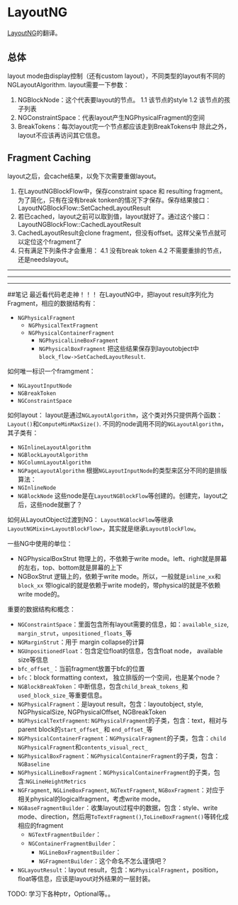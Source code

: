 # LayoutNG

[LayoutNG]("https://chromium.googlesource.com/chromium/src/+/master/third_party/WebKit/Source/core/layout/ng/README.md")的翻译。

## 总体
layout mode由display控制（还有custom layout），不同类型的layout有不同的NGLayoutAlgorithm.
layout需要一下参数：
1. NGBlockNode：这个代表要layout的节点。
	1.1 该节点的style
	1.2 该节点的孩子列表
2. NGConstraintSpace：代表layout产生NGPhysicalFragment的空间
3. BreakTokens：每次layout完一个节点都应该走到BreakTokens中
除此之外，layout不应该再访问其它信息。

## Fragment Caching
layout之后，会cache结果，以免下次需要重做layout。
1. 在LayoutNGBlockFlow中，保存constraint space 和 resulting fragment。为了简化，只有在没有break tonken的情况下才保存。保存结果接口：LayoutNGBlockFlow::SetCachedLayoutResult
2. 若已cached，layout之前可以取到值，layout就好了。通过这个接口：LayoutNGBlockFlow::CachedLayoutResult
3. CachedLayoutResult会clone fragment，但没有offset。这样父亲节点就可以定位这个fragment了
4. 只有满足下列条件才会重用：
	4.1 没有break token
	4.2 不需要重排的节点，还是needslayout。

---
---
---

##笔记
最近看代码老走神！！！
在LayoutNG中，把layout result序列化为Fragment，相应的数据结构有：
- `NGPhysicalFragment`
  - `NGPhysicalTextFragment`
  - `NGPhysicalContainerFragment`
    - `NGPhysicalLineBoxFragment`
    - `NGPhysicalBoxFragment`
把这些结果保存到layoutobject中`block_flow->SetCachedLayoutResult`.

如何唯一标识一个framgment：
- `NGLayoutInputNode`
- `NGBreakToken`
- `NGConstraintSpace`

如何layout：
layout是通过`NGLayoutAlgorithm`，这个类对外只提供两个函数：`Layout()`和`ComputeMinMaxSize()`.
不同的node调用不同的`NGLayoutAlgorithm`，其子类有：
- `NGInlineLayoutAlgorithm`
- `NGBlockLayoutAlgorithm`
- `NGColumnLayoutAlgorithm`
- `NGPageLayoutAlgorithm`
根据`NGLayoutInputNode`的类型来区分不同的是排版算法：
- `NGInlineNode`
- `NGBlockNode`
这些node是在`LayoutNGBlockFlow`等创建的。创建完，layout之后，这些node就删了？

如何从LayoutObject过渡到NG：
`LayoutNGBlockFlow`等继承`LayoutNGMixin<LayoutBlockFlow>`，其实就是继承`LayoutBlockFlow`。


一些NG中使用的单位：
- NGPhysicalBoxStrut 物理上的，不依赖于write mode。left、right就是屏幕的左右，top、bottom就是屏幕的上下
- NGBoxStrut 逻辑上的，依赖于write mode。所以，一般就是`inline_xx`和`block_xx`
带logical的就是依赖于write mode的，带physical的就是不依赖write mode的。


重要的数据结构和概念：
- `NGConstraintSpace`：里面包含所有layout需要的信息，如：`available_size`, `margin_strut`，`unpositioned_floats_`等
- `NGMarginStrut`：用于 margin collapse的计算
- `NGUnpositionedFloat`：包含定位float的信息，包含float node， available size等信息
- `bfc_offset_`：当前fragment放置于bfc的位置
- `bfc`：block formatting context， 独立排版的一个空间，也是某个node？
- `NGBlockBreakToken`：中断信息，包含`child_break_tokens_`和`used_block_size_`等重要信息。
- `NGPhysicalFragment`：是layout result，包含：layoutobject, style, NGPhysicalSize, NGPhysicalOffset, NGBreakToken
- `NGPhysicalTextFragment`: `NGPhysicalFragment`的子类，包含：text，相对与parent block的`start_offset_` 和 `end_offset_`等
- `NGPhysicalContainerFragment`：`NGPhysicalFragment`的子类，包含：`child NGPhysicalFragment`和`contents_visual_rect_`
- `NGPhysicalBoxFragment`：`NGPhysicalContainerFragment`的子类，包含：`NGBaseline`
- `NGPhysicalLineBoxFragment`：`NGPhysicalContainerFragment`的子类，包含:`NGLineHeightMetrics`
- `NGFragment`, `NGLineBoxFragment`, `NGTextFragment`, `NGBoxFragment`：对应于相关physical的logicalfragment，考虑write mode。
- `NGBaseFragmentBuilder`：收集layout过程中的数据，包含：style、write mode、direction，然后用`ToTextFragment()`,`ToLineBoxFragment()`等转化成相应的fragment
  - `NGTextFragmentBuilder`：
  - `NGContainerFragmentBuilder`：
    - `NGLineBoxFragmentBuilder`：
    - `NGFragmentBuilder`：这个命名不怎么谨慎吧？
- `NGLayoutResult`：layout result，包含：`NGPhysicalFragment`，position，float等信息，应该是layout对外结果的一层封装。



TODO:
学习下各种ptr，Optional等。。

